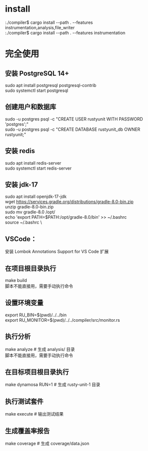 # install

:./compiler$ cargo install --path . --features instrumentation,analysis,file_writer \
:./compiler$ cargo install --path . --features instrumentation

# 完全使用

## 安装 PostgreSQL 14+

sudo apt install postgresql postgresql-contrib \
sudo systemctl start postgresql

## 创建用户和数据库

sudo -u postgres psql -c "CREATE USER rustyunit WITH PASSWORD 'postgres';" \
sudo -u postgres psql -c "CREATE DATABASE rustyunit_db OWNER rustyunit;"

## 安装 redis

sudo apt install redis-server \
sudo systemctl start redis-server

## 安装 jdk-17

sudo apt install openjdk-17-jdk \
wget https://services.gradle.org/distributions/gradle-8.0-bin.zip \
unzip gradle-8.0-bin.zip \
sudo mv gradle-8.0 /opt/ \
echo 'export PATH=$PATH:/opt/gradle-8.0/bin' >> ~/.bashrc \
source ~/.bashrc \

## VSCode：

安装 Lombok Annotations Support for VS Code 扩展

## 在项目根目录执行

make build \
脚本不能直接用，需要手动执行命令

## 设置环境变量

export RU_BIN=\$(pwd)/../../bin \
export RU_MONITOR=$(pwd)/../../compiler/src/monitor.rs

## 执行分析

make analyze # 生成 analysis/ 目录 \
脚本不能直接用，需要手动执行命令

## 在目标项目根目录执行

make dynamosa RUN=1 # 生成 rusty-unit-1 目录

## 执行测试套件

make execute # 输出测试结果

## 生成覆盖率报告

make coverage # 生成 coverage/data.json
